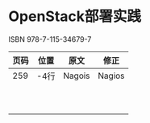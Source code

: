 # OpenStack部署实践
ISBN 978-7-115-34679-7

| 页码  | 位置        | 原文                                                        | 修正                                                       |
|------|------------|-------------------------------------------------------------|------------------------------------------------------------|
| 259 | -4行 | Nagois | Nagios |
|   |  |   |        |
|   |    |       |       |
| ||||
|||||
|||||
|||||
|||||
|||||
|||||
|||||
